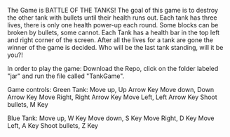 The Game is BATTLE OF THE TANKS! The goal of this game is to destroy the other tank with bullets until their health runs out. Each tank has three lives, there is only one health power-up each round. Some blocks can be broken by bullets, some cannot. Each Tank has a health bar in the top left and right corner of the screen. After all the lives for a tank are gone the winner of the game is decided. Who will be the last tank standing, will it be you?!

In order to play the game:
Download the Repo, click on the folder labeled "jar" and run the file called "TankGame". 

Game controls:
Green Tank:
Move up, Up Arrow Key
Move down, Down Arrow Key
Move Right, Right Arrow Key
Move Left, Left Arrow Key
Shoot bullets, M Key

Blue Tank:
Move up, W Key
Move down, S Key
Move Right, D Key
Move Left, A Key
Shoot bullets, Z Key
